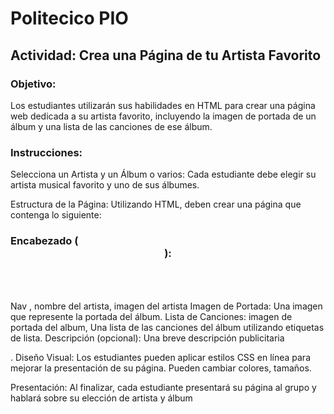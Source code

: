 # Politecico PIO

## Actividad: Crea una Página de tu Artista Favorito

### Objetivo:
Los estudiantes utilizarán sus habilidades en HTML para crear una página web dedicada a su artista favorito, incluyendo la imagen de portada de un álbum y una lista de las canciones de ese álbum.

### Instrucciones:
Selecciona un Artista y un Álbum o varios: Cada estudiante debe elegir su artista musical favorito y uno de sus álbumes.

Estructura de la Página: Utilizando HTML, deben crear una página que contenga lo siguiente:

### Encabezado (<header>):
Nav , nombre del artista, imagen del artista 
Imagen de Portada: Una imagen que represente la portada del álbum.
Lista de Canciones: imagen de portada del album, Una lista de las canciones del álbum utilizando etiquetas de lista.
Descripción (opcional): Una breve descripción publicitaria <aside>.
Diseño Visual: Los estudiantes pueden aplicar estilos CSS en línea para mejorar la presentación de su página. Pueden cambiar colores, tamaños.

Presentación: Al finalizar, cada estudiante presentará su página al grupo y hablará sobre su elección de artista y álbum
